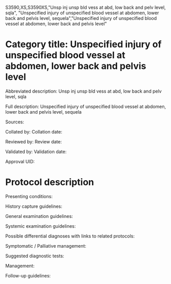 S3590,XS,S3590XS,"Unsp inj unsp bld vess at abd, low back and pelv level, sqla", "Unspecified injury of unspecified blood vessel at abdomen, lower back and pelvis level, sequela","Unspecified injury of unspecified blood vessel at abdomen, lower back and pelvis level"
# Category title: Unspecified injury of unspecified blood vessel at abdomen, lower back and pelvis level

Abbreviated description: Unsp inj unsp bld vess at abd, low back and pelv level, sqla

Full description: Unspecified injury of unspecified blood vessel at abdomen, lower back and pelvis level, sequela

Sources:

Collated by:
Collation date:

Reviewed by:
Review date:

Validated by:
Validation date:

Approval UID:

# Protocol description

Presenting conditions:

History capture guidelines:

General examination guidelines:

Systemic examination guidelines:

Possible differential diagnoses with links to related protocols:

Symptomatic / Palliative management:

Suggested diagnostic tests:

Management:

Follow-up guidelines:
